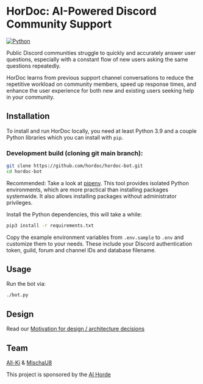 # HorDoc: AI-Powered Discord Community Support

[![Python](https://img.shields.io/badge/python-3.8%20%7C%203.9%20%7C%203.10-blue)](https://www.python.org/)

Public Discord communities struggle to quickly and accurately answer user questions, especially with a constant flow of new users asking the same questions repeatedly.

HorDoc learns from previous support channel conversations to reduce the repetitive workload on community members, speed up response times, and enhance the user experience for both new and existing users seeking help in your community.

## Installation

To install and run HorDoc locally, you need at least Python 3.9 and a couple Python libraries which you can install with `pip`.

### Development build (cloning git main branch):

```bash
git clone https://github.com/hordoc/hordoc-bot.git
cd hordoc-bot
```

Recommended: Take a look at [pipenv](https://pipenv.pypa.io/). This tool provides isolated Python environments, which are more practical than installing packages systemwide. It also allows installing packages without administrator privileges.

Install the Python dependencies, this will take a while:

```bash
pip3 install -r requirements.txt
```

Copy the example environment variables from `.env.sample` to `.env` and customize them to your needs. These include your Discord authentication token, guild, forum and channel IDs and database filename.

## Usage

Run the bot via:

```bash
./bot.py
```

## Design

Read our [Motivation for design / architecture decisions](DESIGN.md)

## Team
[All-Ki](https://github.com/All-Ki) & [MischaU8](https://github.com/MischaU8)

This project is sponsored by the [AI Horde](https://aihorde.net/)
